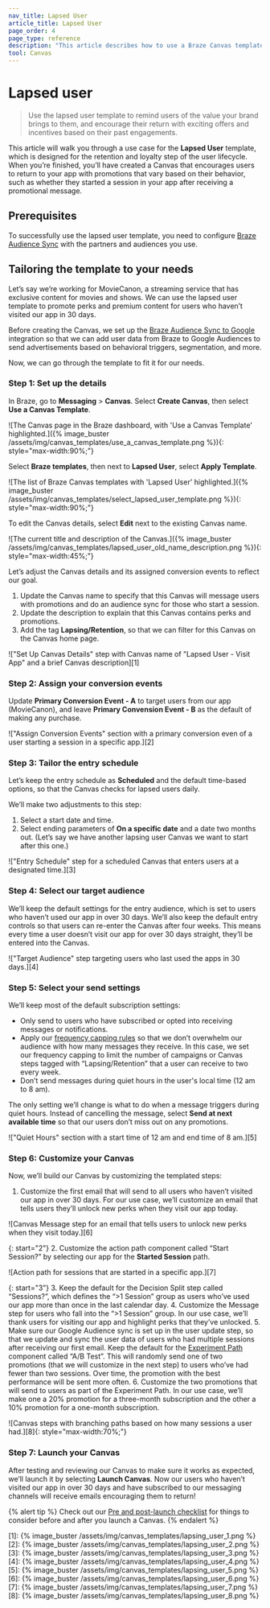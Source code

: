 ```yaml
---
nav_title: Lapsed User
article_title: Lapsed User
page_order: 4
page_type: reference
description: "This article describes how to use a Braze Canvas template to bring users back to your app with incentives based on their past engagements."
tool: Canvas
---
```


# Lapsed user

> Use the lapsed user template to remind users of the value your brand brings to them, and encourage their return with exciting offers and incentives based on their past engagements.

This article will walk you through a use case for the **Lapsed User** template, which is designed for the retention and loyalty step of the user lifecycle. When you’re finished, you’ll have created a Canvas that encourages users to return to your app with promotions that vary based on their behavior, such as whether they started a session in your app after receiving a promotional message.

## Prerequisites

To successfully use the lapsed user template, you need to configure [Braze Audience Sync]({{site.baseurl}}/partners/canvas_steps) with the partners and audiences you use.

## Tailoring the template to your needs

Let’s say we’re working for MovieCanon, a streaming service that has exclusive content for movies and shows. We can use the lapsed user template to promote perks and premium content for users who haven’t visited our app in 30 days.

Before creating the Canvas, we set up the [Braze Audience Sync to Google]({{site.baseurl}}/partners/canvas_steps/google_audience_sync/) integration so that we can add user data from Braze to Google Audiences to send advertisements based on behavioral triggers, segmentation, and more.

Now, we can go through the template to fit it for our needs.

### Step 1: Set up the details 

In Braze, go to **Messaging** > **Canvas**. Select **Create Canvas**, then select **Use a Canvas Template**.

![The Canvas page in the Braze dashboard, with 'Use a Canvas Template' highlighted.]({% image_buster /assets/img/canvas_templates/use_a_canvas_template.png %}){: style="max-width:90%;"}

Select **Braze templates**, then next to **Lapsed User**, select **Apply Template**.

![The list of Braze Canvas templates with 'Lapsed User' highlighted.]({% image_buster /assets/img/canvas_templates/select_lapsed_user_template.png %}){: style="max-width:90%;"}

To edit the Canvas details, select **Edit** next to the existing Canvas name.

![The current title and description of the Canvas.]({% image_buster /assets/img/canvas_templates/lapsed_user_old_name_description.png %}){: style="max-width:45%;"}

Let’s adjust the Canvas details and its assigned conversion events to reflect our goal.

1. Update the Canvas name to specify that this Canvas will message users with promotions and do an audience sync for those who start a session.
2. Update the description to explain that this Canvas contains perks and promotions.
3. Add the tag **Lapsing/Retention**, so that we can filter for this Canvas on the Canvas home page.

!["Set Up Canvas Details" step with Canvas name of "Lapsed User - Visit App" and a brief Canvas description][1]

### Step 2: Assign your conversion events

Update **Primary Conversion Event - A** to target users from our app (MovieCanon), and leave **Primary Convension Event - B** as the default of making any purchase.

!["Assign Conversion Events" section with a primary conversion even of a user starting a session in a specific app.][2]

### Step 3: Tailor the entry schedule

Let’s keep the entry schedule as **Scheduled** and the default time-based options, so that the Canvas checks for lapsed users daily.

We’ll make two adjustments to this step: 

1. Select a start date and time.
2. Select ending parameters of **On a specific date** and a date two months out. (Let’s say we have another lapsing user Canvas we want to start after this one.)

!["Entry Schedule" step for a scheduled Canvas that enters users at a designated time.][3]

### Step 4: Select our target audience

We’ll keep the default settings for the entry audience, which is set to users who haven’t used our app in over 30 days. We’ll also keep the default entry controls so that users can re-enter the Canvas after four weeks. This means every time a user doesn’t visit our app for over 30 days straight, they’ll be entered into the Canvas.

!["Target Audience" step targeting users who last used the apps in 30 days.][4]

### Step 5: Select your send settings

We’ll keep most of the default subscription settings:

- Only send to users who have subscribed or opted into receiving messages or notifications.
- Apply our [frequency capping rules]({{site.baseurl}}/user_guide/engagement_tools/campaigns/building_campaigns/rate-limiting/#frequency-capping) so that we don’t overwhelm our audience with how many messages they receive. In this case, we set our frequency capping to limit the number of campaigns or Canvas steps tagged with “Lapsing/Retention” that a user can receive to two every week.
- Don’t send messages during quiet hours in the user's local time (12 am to 8 am).

The only setting we’ll change is what to do when a message triggers during quiet hours. Instead of cancelling the message, select **Send at next available time** so that our users don’t miss out on any promotions.

!["Quiet Hours" section with a start time of 12 am and end time of 8 am.][5]

### Step 6: Customize your Canvas

Now, we’ll build our Canvas by customizing the templated steps:

1. Customize the first email that will send to all users who haven’t visited our app in over 30 days. For our use case, we’ll customize an email that tells users they’ll unlock new perks when they visit our app today. 

![Canvas Message step for an email that tells users to unlock new perks when they visit today.][6]

{: start="2"}
2. Customize the action path component called “Start Session?” by selecting our app for the **Started Session** path. 

![Action path for sessions that are started in a specific app.][7]

{: start="3"}
3. Keep the default for the Decision Split step called “Sessions?”, which defines the “>1 Session” group as users who’ve used our app more than once in the last calendar day.
4. Customize the Message step for users who fall into the “>1 Session” group. In our use case, we’ll thank users for visiting our app and highlight perks that they’ve unlocked.
5. Make sure our Google Audience sync is set up in the user update step, so that we update and sync the user data of users who had multiple sessions after receiving our first email.
Keep the default for the [Experiment Path]({{site.baseurl}}/user_guide/engagement_tools/canvas/canvas_components/experiment_step#experiment-paths) component called “A/B Test”. This will randomly send one of two promotions (that we will customize in the next step) to users who’ve had fewer than two sessions. Over time, the promotion with the best performance will be sent more often.
6. Customize the two promotions that will send to users as part of the Experiment Path. In our use case, we’ll make one a 20% promotion for a three-month subscription and the other a 10% promotion for a one-month subscription.

![Canvas steps with branching paths based on how many sessions a user had.][8]{: style="max-width:70%;"}

### Step 7: Launch your Canvas

After testing and reviewing our Canvas to make sure it works as expected, we’ll launch it by selecting **Launch Canvas**. Now our users who haven’t visited our app in over 30 days and have subscribed to our messaging channels will receive emails encouraging them to return!

{% alert tip %}
Check out our [Pre and post-launch checklist]({{site.baseurl}}/user_guide/engagement_tools/canvas/ideas_and_strategies/pre_post_launch_checklist/#things-to-consider-before-launch) for things to consider before and after you launch a Canvas.
{% endalert %}

[1]: {% image_buster /assets/img/canvas_templates/lapsing_user_1.png %}
[2]: {% image_buster /assets/img/canvas_templates/lapsing_user_2.png %}
[3]: {% image_buster /assets/img/canvas_templates/lapsing_user_3.png %}
[4]: {% image_buster /assets/img/canvas_templates/lapsing_user_4.png %}
[5]: {% image_buster /assets/img/canvas_templates/lapsing_user_5.png %}
[6]: {% image_buster /assets/img/canvas_templates/lapsing_user_6.png %}
[7]: {% image_buster /assets/img/canvas_templates/lapsing_user_7.png %}
[8]: {% image_buster /assets/img/canvas_templates/lapsing_user_8.png %}
